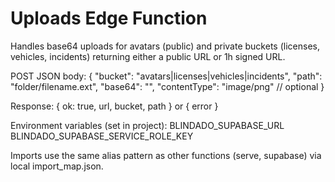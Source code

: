 # Uploads Edge Function

Handles base64 uploads for avatars (public) and private buckets (licenses, vehicles, incidents) returning either a public URL or 1h signed URL.

POST JSON body:
{
"bucket": "avatars|licenses|vehicles|incidents",
"path": "folder/filename.ext",
"base64": "<base64 data without data: prefix>",
"contentType": "image/png" // optional
}

Response: { ok: true, url, bucket, path } or { error }

Environment variables (set in project):
BLINDADO_SUPABASE_URL
BLINDADO_SUPABASE_SERVICE_ROLE_KEY

Imports use the same alias pattern as other functions (serve, supabase) via local import_map.json.
